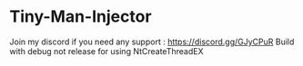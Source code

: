 # Tiny-Man-Injector
Join my discord if you need any support : https://discord.gg/GJyCPuR
Build with debug not release for using NtCreateThreadEX
